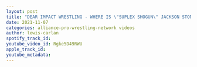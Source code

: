 ```yaml
---
layout: post
title: "DEAR IMPACT WRESTLING - WHERE IS \"SUPLEX SHOGUN\" JACKSON STONE?"
date: 2021-11-07
categories: alliance-pro-wrestling-network videos
author: lewis-carlan
spotify_track_id: 
youtube_video_id: Rgke5D49RWU
apple_track_id: 
youtube_metadata: 
---
```


